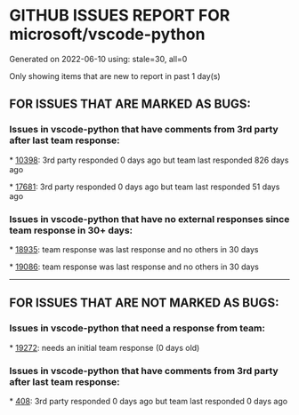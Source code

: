 
# GITHUB ISSUES REPORT FOR microsoft/vscode-python


Generated on 2022-06-10 using: stale=30, all=0


Only showing items that are new to report in past 1 day(s)


## FOR ISSUES THAT ARE MARKED AS BUGS:


### Issues in vscode-python that have comments from 3rd party after last team response:


\* [10398](https://github.com/microsoft/vscode-python/issues/10398 "Debug of parametrized pytest fails to find test when using zsh shells"): 3rd party responded 0 days ago but team last responded 826 days ago

\* [17681](https://github.com/microsoft/vscode-python/issues/17681 "Extra newline added to cells after formatting with any formatter"): 3rd party responded 0 days ago but team last responded 51 days ago

### Issues in vscode-python that have no external responses since team response in 30+ days:


\* [18935](https://github.com/microsoft/vscode-python/issues/18935 "debugger/output window closes on run/debug python"): team response was last response and no others in 30 days

\* [19086](https://github.com/microsoft/vscode-python/issues/19086 "Flake8 Fails Silently if Path to Binary Wrong"): team response was last response and no others in 30 days

---

## FOR ISSUES THAT ARE NOT MARKED AS BUGS:


### Issues in vscode-python that need a response from team:


\* [19272](https://github.com/microsoft/vscode-python/issues/19272 "Run does not produce expected result, debug works however."): needs an initial team response (0 days old)

### Issues in vscode-python that have comments from 3rd party after last team response:


\* [408](https://github.com/microsoft/vscode-python/issues/408 "Implement linting on change"): 3rd party responded 0 days ago but team last responded 0 days ago
